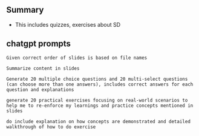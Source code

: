 ## Summary
- This includes quizzes, exercises about SD

## chatgpt prompts

```
Given correct order of slides is based on file names

Summarize content in slides

Generate 20 multiple choice questions and 20 multi-select questions (can choose more than one answers), includes correct answers for each question and explanations
```

```
generate 20 practical exercises focusing on real-world scenarios to help me to re-enforce my learnings and practice concepts mentioned in slides

do include explanation on how concepts are demonstrated and detailed walkthrough of how to do exercise
```